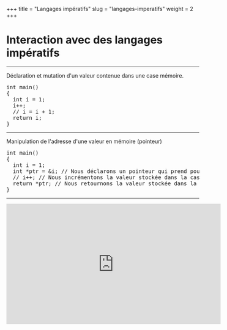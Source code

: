 +++
title = "Langages impératifs"
slug = "langages-imperatifs"
weight = 2
+++

# Interaction avec des langages impératifs

---

Déclaration et mutation d'un valeur contenue dans une case mémoire.

<pre class="language-klipse-cpp">
int main()
{
  int i = 1;
  i++;
  // i = i + 1;
  return i;
}
</pre>

---

Manipulation de l'adresse d'une valeur en mémoire (pointeur)

<pre class="language-klipse-cpp">
int main()
{
  int i = 1;
  int *ptr = &i; // Nous déclarons un pointeur qui prend pour valeur l'adresse de i.
  // i++; // Nous incrémentons la valeur stockée dans la case mémoire i.
  return *ptr; // Nous retournons la valeur stockée dans la case mémoire.
}</pre>

---

<iframe width="560" height="315" src="https://www.youtube.com/embed/_Nua3Cjdik0" frameborder="0" allow="autoplay; encrypted-media" allowfullscreen></iframe>


